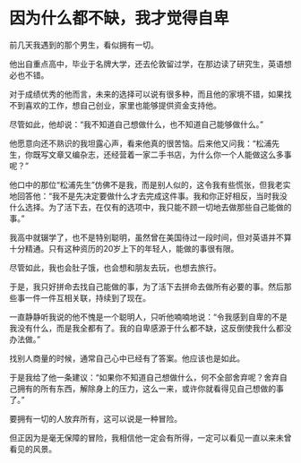 # 因为什么都不缺，我才觉得自卑

前几天我遇到的那个男生，看似拥有一切。 

他出自重点高中，毕业于名牌大学，还去伦敦留过学，在那边读了研究生，英语想必也不错。 

对于成绩优秀的他而言，未来的选择可以说有很多种，而且他的家境不错，如果找不到喜欢的工作，想自己创业，家里也能够提供资金支持他。 

尽管如此，他却说：“我不知道自己想做什么，也不知道自己能够做什么。” 

他愿意向还不熟识的我坦露心声，看来他真的很苦恼。后来他又问我：“松浦先生，你既写文章又编杂志，还经营着一家二手书店，为什么你一个人能做这么多事呢？” 

他口中的那位“松浦先生”仿佛不是我，而是别人似的，这令我有些慌张，但我老实地回答他：“我不是先决定要做什么才去完成这件事。我和你正好相反，当时我没什么选择。为了活下去，在仅有的选项中，我只能不顾一切地去做那些自己能做的事。” 

我高中就辍学了，也不是特别聪明，虽然曾在美国待过一段时间，但对英语并不算十分精通。只有这种资历的20岁上下的年轻人，能做的事很有限。 

尽管如此，我也会肚子饿，也会想和朋友去玩，也想去旅行。 

于是，我只好拼命去找自己能做的事，为了活下去拼命去做所有必要的事。然后那些事一件一件互相关联，持续到了现在。 

一直静静听我说的他不愧是一个聪明人，只听他喃喃地说：“令我感到自卑的不是我没有什么，而是我全都有了。我的自卑感源于什么都不缺，这反倒使我什么都没办法做。” 

找别人商量的时候，通常自己心中已经有了答案。他应该也是如此。 

于是我给了他一条建议：“如果你不知道自己想做什么，何不全部舍弃呢？舍弃自己拥有的所有东西，解除身上的压力，这么一来，或许你就看得见自己想做的事了。” 

要拥有一切的人放弃所有，这可以说是一种冒险。 

但正因为是毫无保障的冒险，我相信他一定会有所得，一定可以看见一直以来未曾看见的风景。